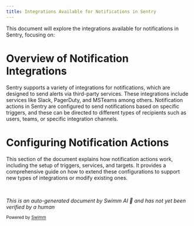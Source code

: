 ```yaml
---
title: Integrations Available for Notifications in Sentry
---
```

This document will explore the integrations available for notifications in Sentry, focusing on:

# Overview of Notification Integrations

Sentry supports a variety of integrations for notifications, which are designed to send alerts via third-party services. These integrations include services like Slack, PagerDuty, and MSTeams among others. Notification actions in Sentry are configured to send notifications based on specific triggers, and these can be directed to different types of recipients such as users, teams, or specific integration channels.

# Configuring Notification Actions

This section of the document explains how notification actions work, including the setup of triggers, services, and targets. It provides a comprehensive guide on how to extend these configurations to support new types of integrations or modify existing ones.

&nbsp;

*This is an auto-generated document by Swimm AI 🌊 and has not yet been verified by a human*

<SwmMeta version="3.0.0" repo-id="Z2l0aHViJTNBJTNBc2VudHJ5JTNBJTNBZ2V0c2VudHJ5" repo-name="sentry"><sup>Powered by [Swimm](/)</sup></SwmMeta>
